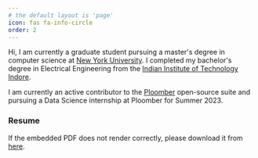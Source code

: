 ```yaml
---
# the default layout is 'page'
icon: fas fa-info-circle
order: 2
---
```


<!-- > Add Markdown syntax content to file `_tabs/about.md`{: .filepath } and it will show up on this page.
{: .prompt-tip } -->


Hi, I am currently a graduate student pursuing a master's degree in computer science at [New York University](https://www.nyu.edu/). I completed my bachelor's degree in Electrical Engineering from the [Indian Institute of Technology Indore](https://www.iiti.ac.in). 

I am currently an active contributor to the [Ploomber](https://ploomber.io/) open-source suite and pursuing a Data Science internship at Ploomber for Summer 2023.


### Resume
If the embedded PDF does not render correctly, please download it from [here](/assets/resumes/Resume.pdf).

<object data="/assets/resumes/Resume.pdf" type="application/pdf" width="100%" style="height: 100vh">